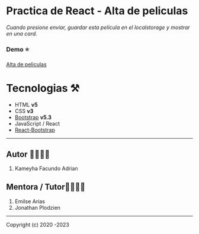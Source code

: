 # Practica de React - Alta de peliculas

_Cuando presione enviar, guardar esta película en el localstorage y mostrar en una card._

### Demo ⭐

[Alta de peliculas ](https://10pelicula.netlify.app/)

# Tecnologias ⚒️

- HTML **v5**
- CSS **v3**
- [Bootstrap](https://getbootstrap.com/) **v5.3**
- JavaScript / React
- [React-Bootstrap](https://react-bootstrap.github.io/)

---

## Autor 👨‍💻👩‍💻

1. Kameyha Facundo Adrian

## Mentora / Tutor👨‍💻👩‍💻

1. Emilse Arias
2. Jonathan Plodzien

---

Copyright (c) 2020 -2023
